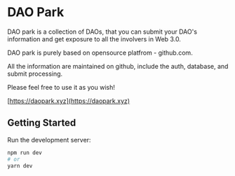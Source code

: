 # DAO Park

DAO park is a collection of DAOs, that you can submit your DAO's information and get exposure to all the involvers in Web 3.0.

DAO park is purely based on opensource platfrom - github.com.

All the information are maintained on github, include the auth, database, and submit processing.

Please feel free to use it as you wish!  

[https://daopark.xyz](https://daopark.xyz)  


## Getting Started

Run the development server:

```bash
npm run dev
# or
yarn dev
```
